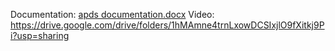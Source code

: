 Documentation:
[apds documentation.docx](https://github.com/user-attachments/files/17296967/apds.documentation.docx)
Video: https://drive.google.com/drive/folders/1hMAmne4trnLxowDCSIxjlO9fXitkj9Pi?usp=sharing
